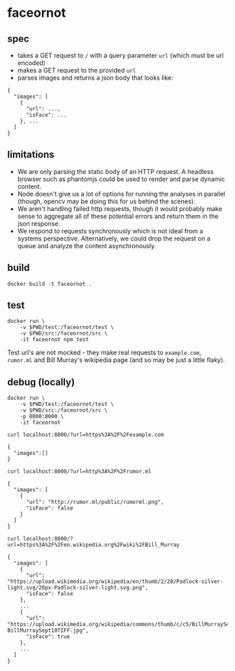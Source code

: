 # faceornot

## spec
- takes a GET request to `/` with a query parameter `url` (which must be url
  encoded)
- makes a GET request to the provided `url`
- parses images and returns a json body that looks like:
```
{
  "images": [
    {
      "url": ...,
      "isFace": ...
    }, ...
  ]
}
```

## limitations
- We are only parsing the static body of an HTTP request. A headless browser
  such as phantomjs could be used to render and parse dynamic content.
- Node doesn't give us a lot of options for running the analyses in parallel
  (though, opencv may be doing this for us behind the scenes).
- We aren't handling failed http requests, though it would probably make sense
  to aggregate all of these potential errors and return them in the json
  response.
- We respond to requests synchronously which is not ideal from a systems
  perspective. Alternatively, we could drop the request on a queue and
  analyze the content asynchronously.

## build
```
docker build -t faceornot .
```

## test
```
docker run \
    -v $PWD/test:/faceornot/test \
    -v $PWD/src:/faceornot/src \
    -it faceornot npm test
```
Test url's are not mocked - they make real requests to `example.com`,
`rumor.ml` and Bill Murray's wikipedia page (and so may be just a little
flaky).

## debug (locally)
```
docker run \
    -v $PWD/test:/faceornot/test \
    -v $PWD/src:/faceornot/src \
    -p 8000:8000 \
    -it faceornot
```
```
curl localhost:8000/?url=https%3A%2F%2Fexample.com

{
  "images":[]
}
```
```
curl localhost:8000/?url=http%3A%2F%2Frumor.ml

{
  "images": [
    {
      "url": "http://rumor.ml/public/rumorml.png",
      "isFace": false
    }
  ]
}
```
```
curl localhost:8000/?url=https%3A%2F%2Fen.wikipedia.org%2Fwiki%2FBill_Murray

{
  "images": [
    {
      "url": "https://upload.wikimedia.org/wikipedia/en/thumb/2/28/Padlock-silver-light.svg/20px-Padlock-silver-light.svg.png",
      "isFace": false
    },
    ...
    {
      "url": "https://upload.wikimedia.org/wikipedia/commons/thumb/c/c5/BillMurraySept10TIFF.jpg/170px-BillMurraySept10TIFF.jpg",
      "isFace": true
    },
    ...
  ]
}
```
